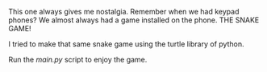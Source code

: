This one always gives me nostalgia.
Remember when we had keypad phones? We almost always had a 
game installed on the phone. THE SNAKE GAME!

I tried to make that same snake game using the turtle
library of python. 

Run the *main.py* script to enjoy the game.
